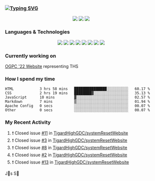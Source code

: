 ### [![Typing SVG](https://readme-typing-svg.herokuapp.com?vCenter=true&multiline=true&height=70&lines=Hi%2C+I'm+James+%F0%9F%91%8B;Currently+looking+for+work+%F0%9F%92%BC)](https://git.io/typing-svg)

<p align="center">
<a href="https://www.instagram.com/jms.smh/"><img src="https://img.shields.io/badge/Instagram-%23E4405F.svg?style=for-the-badge&logo=Instagram&logoColor=white"></a>
<a href="https://www.linkedin.com/in/james-smith-6913a2229"><img src="https://img.shields.io/badge/linkedin-%230077B5.svg?style=for-the-badge&logo=linkedin&logoColor=white"></a>
<a href="https://open.spotify.com/user/firecreeperjms?si=9pxXotqyTWircpJmwzRWgQ&utm_source=copy-link"><img src="https://img.shields.io/badge/Spotify-1ED760?style=for-the-badge&logo=spotify&logoColor=white)"></a>
  </p>

### Languages & Technologies

<p align="center">
<img src="https://img.shields.io/badge/html5-%23E34F26.svg?style=for-the-badge&logo=html5&logoColor=white">
<img src="https://img.shields.io/badge/javascript-%23323330.svg?style=for-the-badge&logo=javascript&logoColor=%23F7DF1E">
<img src="https://img.shields.io/badge/css3-%231572B6.svg?style=for-the-badge&logo=css3&logoColor=white">
<img src="https://img.shields.io/badge/c++-%2300599C.svg?style=for-the-badge&logo=c%2B%2B&logoColor=white">
<img src="https://img.shields.io/badge/node.js-6DA55F?style=for-the-badge&logo=node.js&logoColor=white">
<img src="https://img.shields.io/badge/react-%2320232a.svg?style=for-the-badge&logo=react&logoColor=%2361DAFB">
<img src="https://img.shields.io/badge/tailwindcss-%2338B2AC.svg?style=for-the-badge&logo=tailwind-css&logoColor=white">
<img src="https://img.shields.io/badge/Visual%20Studio%20Code-0078d7.svg?style=for-the-badge&logo=visual-studio-code&logoColor=white">
  </p>

### Currently working on

[OGPC '22 Website](https://github.com/TigardHighGDC/TigardHighGDC.github.io) representing THS

### How I spend my time

<!--START_SECTION:waka-->

```text
HTML            3 hrs 58 mins   ███████████████░░░░░░░░░░   60.17 %
CSS             2 hrs 19 mins   ████████▓░░░░░░░░░░░░░░░░   35.13 %
JavaScript      10 mins         ▓░░░░░░░░░░░░░░░░░░░░░░░░   02.57 %
Markdown        7 mins          ▒░░░░░░░░░░░░░░░░░░░░░░░░   01.94 %
Apache Config   0 secs          ░░░░░░░░░░░░░░░░░░░░░░░░░   00.07 %
Other           0 secs          ░░░░░░░░░░░░░░░░░░░░░░░░░   00.07 %
```

<!--END_SECTION:waka-->

### My Recent Activity
<!--START_SECTION:activity-->
1. ❗️ Closed issue [#11](https://github.com/TigardHighGDC/systemResetWebsite/issues/11) in [TigardHighGDC/systemResetWebsite](https://github.com/TigardHighGDC/systemResetWebsite)
2. ❗️ Closed issue [#3](https://github.com/TigardHighGDC/systemResetWebsite/issues/3) in [TigardHighGDC/systemResetWebsite](https://github.com/TigardHighGDC/systemResetWebsite)
3. ❗️ Closed issue [#8](https://github.com/TigardHighGDC/systemResetWebsite/issues/8) in [TigardHighGDC/systemResetWebsite](https://github.com/TigardHighGDC/systemResetWebsite)
4. ❗️ Closed issue [#2](https://github.com/TigardHighGDC/systemResetWebsite/issues/2) in [TigardHighGDC/systemResetWebsite](https://github.com/TigardHighGDC/systemResetWebsite)
5. ❗️ Closed issue [#13](https://github.com/TigardHighGDC/systemResetWebsite/issues/13) in [TigardHighGDC/systemResetWebsite](https://github.com/TigardHighGDC/systemResetWebsite)
<!--END_SECTION:activity-->

<!-- using waka time, https://github.com/athul/waka-readme, shields, and profile activity updater, https://dev.to/envoy_/150-badges-for-github-pnk) -->

<p align="center">
<src="http://ForTheBadge.com/images/badges/built-with-love.svg)">
</p>

J🎯s S🐲

<!-- https://github.com/Ileriayo/markdown-badges -->
